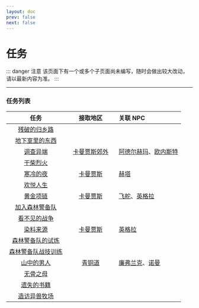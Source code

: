 ```yaml
---
layout: doc
prev: false
next: false
---
```


# 任务

::: danger 注意
该页面下有一个或多个子页面尚未编写，随时会做出较大改动，请以最新内容为准。
:::

---

### 任务列表

| 任务 | 接取地区 | 关联 NPC |
| :-: | :-: | :-- |
| [残破的归乡路](/chs/quest/save_poor_daughter) |
| [地下室里的东西](/chs/quest/basement_things) |
| [调查异端](/chs/quest/investigate_cult) | [卡曼贾斯郊外](#/) | [阿德尔赫玛](#/)、[欧内斯特](#/) |
| [干柴烈火](/chs/quest/find_guy) |
| [寒冷的夜](/chs/quest/cold_night) | [卡曼贾斯](#/) | [赫塔](#/) |
| [欢悦人生](/chs/quest/happy_life) |
| [黄金项链](/chs/quest/gold_necklace) | [卡曼贾斯](#/) | [飞舵](#/)、[英格拉](#/) |
| [加入森林警备队](/chs/quest/forest_squad_join) |
| [看不见的战争](/chs/quest/exchange_prisoner) |
| [染料来源](/chs/quest/collect_purple_flower) | [卡曼贾斯](#/) | [英格拉](#/) |
| [森林警备队的试炼](/chs/quest/forest_squad_final_training) |
| [森林警备队战技训练](/chs/quest/forest_squad_training) |
| [山中的男人](/chs/quest/investigate_fat) | [青铜道](#/) | [廉弗兰克](#/)、[诺曼](#/) |
| [无骨之母](/chs/quest/feed_boneless) |
| [遗失的书籍](/chs/quest/lost_book) |
| [造访异兽牧场](/chs/quest/visit_ranch) |

<style type="text/css">
  img {max-width: 72px; max-height: 72px; margin: 0 auto;}
  th {min-width: 120px}
</style>
